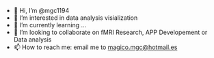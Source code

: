 - 👋 Hi, I’m @mgc1194
- 👀 I’m interested in data analysis visialization
- 🌱 I’m currently learning ...
- 💞️ I’m looking to collaborate on fMRI Research, APP Developement or Data analysis
- 📫 How to reach me: email me to magico.mgc@hotmail.es

<!---
mgc1194/mgc1194 is a ✨ special ✨ repository because its `README.md` (this file) appears on your GitHub profile.
You can click the Preview link to take a look at your changes.
--->

